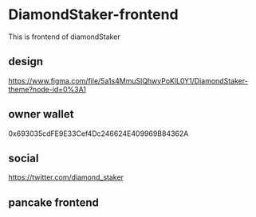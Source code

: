 # DiamondStaker-frontend
This is frontend of diamondStaker



## design
https://www.figma.com/file/5a1s4MmuSlQhwyPoKlL0Y1/DiamondStaker-theme?node-id=0%3A1

## owner wallet
0x693035cdFE9E33Cef4Dc246624E409969B84362A

## social
https://twitter.com/diamond_staker

## pancake frontend

